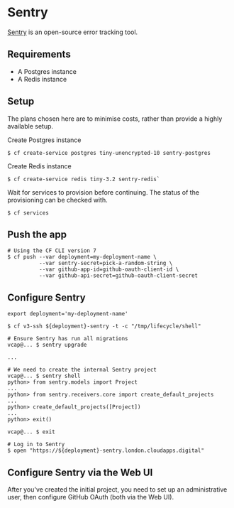 # Sentry

[Sentry](https://www.sentry.io) is an open-source error tracking tool.

## Requirements

- A Postgres instance
- A Redis instance

## Setup

The plans chosen here are to minimise costs, rather than provide a highly
available setup.


Create Postgres instance

```
$ cf create-service postgres tiny-unencrypted-10 sentry-postgres
```

Create Redis instance

```
$ cf create-service redis tiny-3.2 sentry-redis`
```

Wait for services to provision before continuing. The status of the provisioning can be checked with.
```
$ cf services
```

## Push the app

```
# Using the CF CLI version 7
$ cf push --var deployment=my-deployment-name \
          --var sentry-secret=pick-a-random-string \
          --var github-app-id=github-oauth-client-id \
          --var github-api-secret=github-oauth-client-secret
```

## Configure Sentry

```
export deployment='my-deployment-name'

$ cf v3-ssh ${deployment}-sentry -t -c "/tmp/lifecycle/shell"

# Ensure Sentry has run all migrations
vcap@... $ sentry upgrade

...

# We need to create the internal Sentry project
vcap@... $ sentry shell
python> from sentry.models import Project
...
python> from sentry.receivers.core import create_default_projects
...
python> create_default_projects([Project])
...
python> exit()

vcap@... $ exit

# Log in to Sentry
$ open "https://${deployment}-sentry.london.cloudapps.digital"
```

## Configure Sentry via the Web UI

After you've created the initial project, you need to set up an administrative
user, then configure GitHub OAuth (both via the Web UI).
